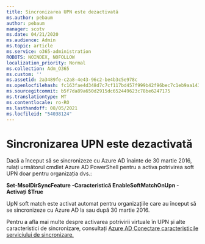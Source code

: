 ```yaml
---
title: Sincronizarea UPN este dezactivată
ms.author: pebaum
author: pebaum
manager: scotv
ms.date: 04/21/2020
ms.audience: Admin
ms.topic: article
ms.service: o365-administration
ROBOTS: NOINDEX, NOFOLLOW
localization_priority: Normal
ms.collection: Adm_O365
ms.custom: ''
ms.assetid: 2a3489fe-c2a8-4e43-96c2-be4b3c5e978c
ms.openlocfilehash: fc163fae4d348d7c7cf117bd457f999b42f96bec7c1eb9aa1435e346131d06de
ms.sourcegitcommit: b5f7da89a650d2915dc652449623c78be6247175
ms.translationtype: MT
ms.contentlocale: ro-RO
ms.lasthandoff: 08/05/2021
ms.locfileid: "54038124"
---
```

# <a name="upn-sync-disabled"></a>Sincronizarea UPN este dezactivată

Dacă a început să se sincronizeze cu Azure AD înainte de 30 martie 2016, rulați următorul cmdlet Azure AD PowerShell pentru a activa potrivirea soft UPN doar pentru organizația dvs.:
  
 **Set-MsolDirSyncFeature -Caracteristică EnableSoftMatchOnUpn -Activați $True**
  
UpN soft match este activat automat pentru organizațiile care au început să se sincronizeze cu Azure AD la sau după 30 martie 2016.
  
Pentru a afla mai multe despre activarea potrivirii virtuale în UPN și alte caracteristici de sincronizare, consultați [Azure AD Conectare caracteristicile serviciului de sincronizare.](https://docs.microsoft.com/azure/active-directory/connect/active-directory-aadconnectsyncservice-features)
  

